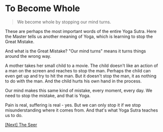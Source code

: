 # To Become Whole

> We become whole by stopping our mind turns.

These are perhaps the most important words of the entire Yoga Sutra. Here the Master tells us another meaning of Yoga, which is learning to stop the Great Mistake.

And what is the Great Mistake? "Our mind turns" means it turns things around the wrong way.

A mother takes her small child to a movie. The child doesn't like an action of a man on the screen and reaches to stop the man. Perhaps the child can even get up and try to hit the man. But it doesn't stop the man, it as nothing to do with the man. And the child hurts his own hand in the process.

Our mind makes this same kind of mistake, every moment, every day. We need to stop the mistake, and that is Yoga.

Pain is real, suffering is real - yes. But we can only stop it if we stop misunderstanding where it comes from. And that's what Yoga Sutra teaches us to do.

[\[Next\] The Seer](/content/04-the-seer.md)